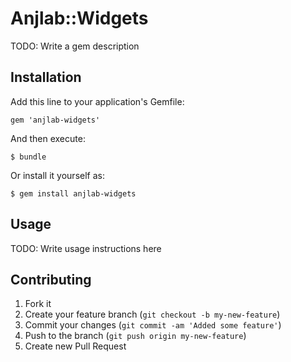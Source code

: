 # Anjlab::Widgets

TODO: Write a gem description

## Installation

Add this line to your application's Gemfile:

    gem 'anjlab-widgets'

And then execute:

    $ bundle

Or install it yourself as:

    $ gem install anjlab-widgets

## Usage

TODO: Write usage instructions here

## Contributing

1. Fork it
2. Create your feature branch (`git checkout -b my-new-feature`)
3. Commit your changes (`git commit -am 'Added some feature'`)
4. Push to the branch (`git push origin my-new-feature`)
5. Create new Pull Request
